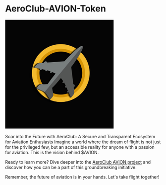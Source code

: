 # AeroClub-AVION-Token
<img src="/Avion_Token_Logo.jpeg" alt="AVION Token Logo" width="350"/>

Soar into the Future with AeroClub: A Secure and Transparent Ecosystem for Aviation Enthusiasts Imagine a world where the dream of flight is not just for the privileged few, but an accessible reality for anyone with a passion for aviation. This is the vision behind $AVION.

Ready to learn more? Dive deeper into the [AeroClub AVION project](AVION.md) and discover how you can be a part of this groundbreaking initiative.

Remember, the future of aviation is in your hands. Let's take flight together!
